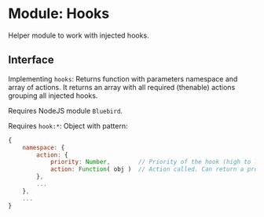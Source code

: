 # Module: Hooks

Helper module to work with injected hooks.


## Interface

Implementing ```hooks```: Returns function with parameters namespace and array of actions. It returns an array with all required (thenable) actions grouping all injected hooks.

Requires NodeJS module ```Bluebird```.

Requires ```hook:*```: Object with pattern:
``` Javascript
{
	namespace: {
		action: {
			priority: Number,        // Priority of the hook (high to low)
			action: Function( obj )  // Action called. Can return a promise. Must return/resolve obj.
		},
		...
	},
	...
}
```
